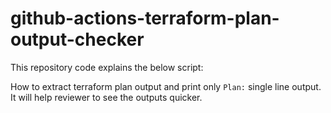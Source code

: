 # github-actions-terraform-plan-output-checker

This repository code explains the below script:

How to extract terraform plan output and print only `Plan:` single line output.  It will help reviewer to see the outputs quicker. 